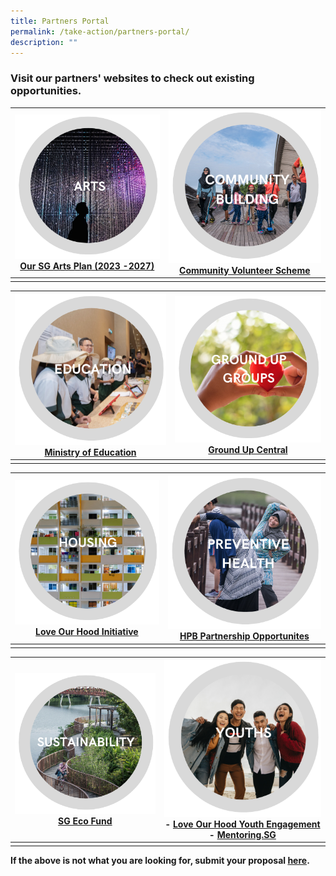 ```yaml
---
title: Partners Portal
permalink: /take-action/partners-portal/
description: ""
---
```

### Visit our partners' websites to check out existing opportunities. 

|![](/images/Partners%20portal/2_arts1.png)<br>[Our SG Arts Plan (2023 -2027)](https://nac.gov.sg/about-us/oursgartsplan)|![](/images/Partners%20portal/3_communitybuilding1.png)<br>[Community Volunteer Scheme](https://pa.gov.sg/our-volunteers/volunteering-opportunities/)|
| -------- | -------- |
|    |    |

|![](/images/Partners%20portal/1_education1.png)<br>[Ministry of Education](https://moe.gov.sg)|![](/images/Partners%20portal/7_groundupgroups1.png)<br>[Ground Up Central](https://groundupcentral.sg)|
| -------- | -------- |
|    |    |

|![](/images/Partners%20portal/8_housing1.png)<br>[Love Our Hood Initiative](https://www.mnd.gov.sg/mso/initiatives/love-our-'hood-initiative) |![](/images/Partners%20portal/4_preventivehealth1.png)<br>[HPB Partnership Opportunites](https://hpb.gov.sg/partners/partnership-opportunities) |
| -------- | -------- |
|    |    |

| ![](/images/Partners%20portal/6_sustainability1.png)<br>[SG Eco Fund](https://mse.gov.sg/sgecofund)|![](/images/Partners%20portal/5_youths1.png)<br>- [Love Our Hood Youth Engagement](https://www.mnd.gov.sg/mso/initiatives/youth-engagement-initiatives)<br>- [Mentoring.SG](https://mentoring.sg/)|
| -------- | -------- |
|    |    |

**If the above is not what you are looking for, submit your proposal [here](https://go.gov.sg/sgpostageform).**